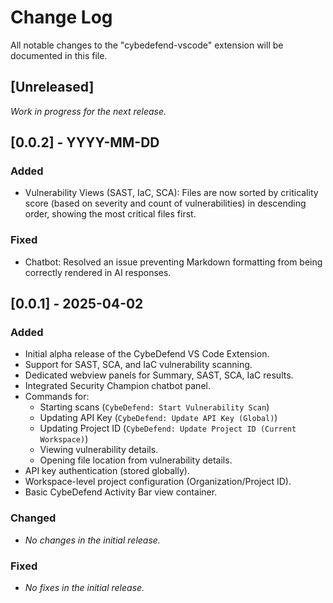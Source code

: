 # Change Log

All notable changes to the "cybedefend-vscode" extension will be documented in this file.

## [Unreleased]

*Work in progress for the next release.*

## [0.0.2] - YYYY-MM-DD

### Added
- Vulnerability Views (SAST, IaC, SCA): Files are now sorted by criticality score (based on severity and count of vulnerabilities) in descending order, showing the most critical files first.

### Fixed
- Chatbot: Resolved an issue preventing Markdown formatting from being correctly rendered in AI responses.

## [0.0.1] - 2025-04-02

### Added
- Initial alpha release of the CybeDefend VS Code Extension.
- Support for SAST, SCA, and IaC vulnerability scanning.
- Dedicated webview panels for Summary, SAST, SCA, IaC results.
- Integrated Security Champion chatbot panel.
- Commands for:
    - Starting scans (`CybeDefend: Start Vulnerability Scan`)
    - Updating API Key (`CybeDefend: Update API Key (Global)`)
    - Updating Project ID (`CybeDefend: Update Project ID (Current Workspace)`)
    - Viewing vulnerability details.
    - Opening file location from vulnerability details.
- API key authentication (stored globally).
- Workspace-level project configuration (Organization/Project ID).
- Basic CybeDefend Activity Bar view container.

### Changed
- *No changes in the initial release.*

### Fixed
- *No fixes in the initial release.*